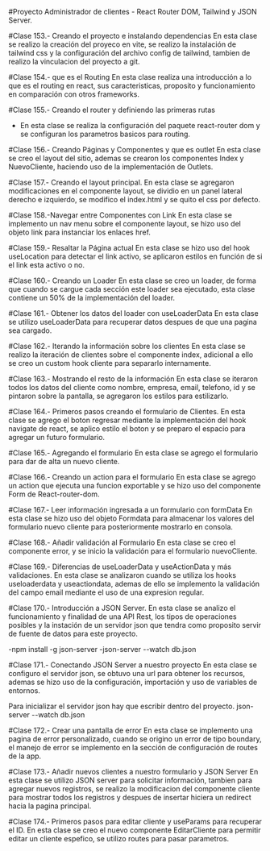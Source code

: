 #Proyecto Administrador de clientes - React Router DOM, Tailwind y JSON Server.

#Clase 153.- Creando el proyecto e instalando dependencias
En esta clase se realizo la creación del proyeco en vite, se realizo la instalación de tailwind css y la configuración del archivo config de tailwind,
tambien de realizo  la vinculacion del proyecto a git.

#Clase 154.- que es el Routing
En esta clase realiza una introducción a lo que es el routing en react, sus caracteristicas, proposito y funcionamiento en comparación con otros frameworks.

#Clase 155.- Creando el router y definiendo las primeras rutas
- En esta clase se realiza la configuración del paquete react-router dom y se configuran los parametros basicos para routing.

#Clase 156.- Creando Páginas y Componentes y que es outlet
En esta clase se creo el layout del sitio, ademas se crearon los componentes Index y NuevoCliente, haciendo uso de la implementación de Outlets.

#Clase 157.- Creando el layout principal.
En esta clase se agregaron modificaciones en el componente layout, se dividio en un panel lateral derecho e izquierdo, se modifico el index.html y se quito el css por defecto.

#Clase 158.-Navegar entre Componentes con Link
En esta clase se implemento un nav menu sobre el componente layout, se hizo uso del objeto link para instanciar los enlaces href.

#Clase 159.- Resaltar la Página actual
En esta clase se hizo uso del hook useLocation para detectar el link activo, se aplicaron estilos en función de si el link esta activo o no.

#Clase 160.- Creando un Loader
En esta clase se creo un loader, de forma que cuando se cargue cada sección este loader sea ejecutado, esta clase contiene un 50% de la implementación del loader.

#Clase 161.- Obtener los datos del loader con useLoaderData
En esta clase se utilizo useLoaderData para recuperar datos despues de que una pagina sea cargado.

#Clase 162.- Iterando la información sobre los clientes
En esta clase se realizo la iteración de clientes sobre el componente index,  adicional a ello se creo un custom hook cliente para separarlo internamente.

#Clase 163.- Mostrando el resto de la información
En esta clase se iteraron todos los datos del cliente como nombre, empresa, email, telefono, id y se pintaron sobre la pantalla, se agregaron los estilos para estilizarlo.

#Clase 164.- Primeros pasos creando el formulario de Clientes.
En esta clase se agrego el boton regresar mediante la implementación del hook navigate de react, se aplico estilo el boton y se preparo el espacio para agregar un futuro formulario.

#Clase 165.- Agregando el formulario 
En esta clase se agrego el formulario para dar de alta un nuevo cliente.

#Clase 166.- Creando un action para el formulario
En esta clase se agrego un action que ejecuta una funcion exportable y se hizo uso del componente Form de React-router-dom.

#Clase 167.- Leer información ingresada a un formulario con formData
En esta clase se hizo uso del objeto Formdata para almacenar los valores del formulario nuevo cliente para posteriormente mostrarlo en consola.

#Clase 168.- Añadir validación al Formulario
En esta clase se creo el componente error, y se inicio la validación para el formulario nuevoCliente.

#Clase 169.- Diferencias de useLoaderData y useActionData y más validaciones.
En esta clase se analizaron cuando se utiliza los hooks useloaderdata y useactiondata, ademas de ello se implemento la validación del campo email mediante el uso de una expresion regular.

#Clase 170.- Introducción a JSON Server.
En esta clase se analizo el funcionamiento y finalidad de una API Rest, los tipos de operaciones posibles y la instación de un servidor json que tendra como proposito servir de fuente de datos para este proyecto.

-npm install -g json-server
-json-server --watch db.json

#Clase 171.- Conectando JSON Server a nuestro proyecto
En esta clase se configuro el servidor json, se obtuvo una url para obtener los recursos, ademas se hizo uso de la configuración, importación y uso de variables de entornos.

Para inicializar el servidor json hay que escribir dentro del proyecto.
json-server --watch db.json

#Clase 172.- Crear una pantalla de error
En esta clase se implemento una pagina de error personalizado, cuando se origino un error de tipo boundary, el manejo de error se implemento en  la sección de configuración de routes de la app.

#Clase 173.- Añadir nuevos clientes a nuestro formulario y JSON Server
En esta clase se utilizo JSON server para solicitar información, tambien para agregar nuevos registros, se realizo la modificacion del componente cliente para mostrar todos los registros y despues de insertar hiciera un redirect hacia la pagina principal.

#Clase 174.- Primeros pasos para editar cliente y useParams para recuperar el ID.
En esta clase se creo el nuevo componente EditarCliente para permitir editar un cliente espefico, se utilizo routes para pasar parametros.